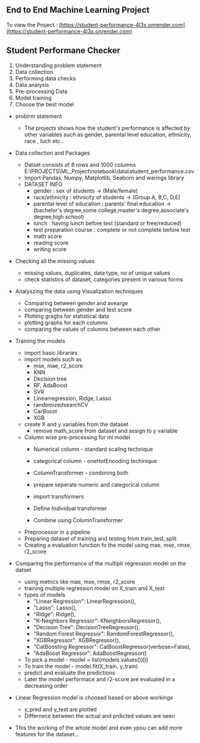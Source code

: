 ## End to End Machine Learning Project

To view the Project : [https://student-performance-4l3x.onrender.com](https://student-performance-4l3x.onrender.com)

## Student Performane Checker

1. Understanding problem statement
2. Data collection
3. Performing data checks
4. Data analysis
5. Pre-processing Data 
6. Model training
7. Choose the best model


-  problrm statement
    - The projects shows how the student's performance is affected by other variables such as gender, parental level education, ethnicity, race , luch etc..

-  Data collection and Packages
    - Datset consists of 8 rows and 1000 columns
    E:\PROJECTS\ML_Project\notebook\data\student_performance.csv
    - Import Pandas, Numpy, Matplotlib, Seaborn and warings library
    - DATASET INFO
        - gender : sex of students -> (Male/female)
        - race/ethnicity : ethnicity of students -> (Group A, B,C, D,E)
        - parental level of education : parents' final education ->(bachelor's degree,some college,master's degree,associate's degree,high school)
        - lunch : having lunch before test (standard or free/reduced)
        - test preparation course : complete or not complete before test
        - math score
        - reading score
        - writing score

    
-  Checking all the missing values
    - missing values, duplicates, data type, no of unique values 
    - check statistics of dataset, categories present in various forms


-  Analyszing the data using Visualization techniques
    - Comparing between gender and avearge
    - comparing between gender and test score
    - Plotting graghs for statistical data
    - plotting graphs for each columns 
    - comparing the values of columns between each other


-  Training the models
    - import basic libraries
    - import models such as
        - mse, mae, r2_score
        - KNN
        - Decision tree
        - RF, AdaBoost
        - SVR
        - Linearregression, Ridge, Lasso
        - randomizedsearchCV
        - CarBoost
        - XGB
    - create X and y variables from the dataset
        - remove math_score from dataset and assign to y variable
    - Column wise pre-processing for ml model
        - Numerical column - standard scaling technique
        - categorical column - oneHotEncoding techinique
        - ColumnTransformer - combining both

        - prepare seperate numeric and categorical column
        - import transformers
        - Define Individual transformer
        - Combine using ColumnTransformer
    - Preprocessor in a pipeline
    - Preparing dataset of training and testing from train_test_split 
    - Creating a evaluation function fo the model using mae, mse, rmse, r2_score


-  Comparing the performance of the multiplr regression model on the datset
    - using metrics like mae, mse, rmse, r2_score
    - training multiple regression model on X_train and X_test
    - types of models
        - "Linear Regression": LinearRegression(),
        - "Lasso": Lasso(),
        - "Ridge": Ridge(),
        - "K-Neighbors Regressor": KNeighborsRegressor(),
        - "Decision Tree": DecisionTreeRegressor(),
        - "Random Forest Regressor": RandomForestRegressor(),
        - "XGBRegressor": XGBRegressor(), 
        - "CatBoosting Regressor": CatBoostRegressor(verbose=False),
        - "AdaBoost Regressor": AdaBoostRegressor()
    - To pick a model - model = list(models.values())[i]
    - To train the model - model.fit(X_train, y_train)
    - predict and evaluate the predictions 
    - Later the model performace and r2-score are evaluated in a decreasing order

- Linear Regression model is choosed based on above workings
    - y_pred and y_test are plotted
    - Differnece between the actual and prdicted values are seen

- This the working of the whole model and even ypou can add more features for the dataset...
